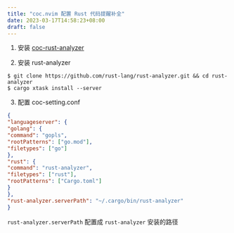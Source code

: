 ```yaml
---
title: "coc.nvim 配置 Rust 代码提醒补全"
date: 2023-03-17T14:58:23+08:00
draft: false
---
```


1. 安装 [coc-rust-analyzer](https://github.com/fannheyward/coc-rust-analyzer)
 
2. 安装 rust-analyzer
 ```shell
 $ git clone https://github.com/rust-lang/rust-analyzer.git && cd rust-analyzer
 $ cargo xtask install --server
 ```
 
3. 配置 coc-setting.conf
 ```json
 {
 "languageserver": {
 "golang": {
 "command": "gopls",
 "rootPatterns": ["go.mod"],
 "filetypes": ["go"]
 },
 "rust": {
 "command": "rust-analyzer",
 "filetypes": ["rust"],
 "rootPatterns": ["Cargo.toml"]
 }
 },
 "rust-analyzer.serverPath": "~/.cargo/bin/rust-analyzer"
 }
 ```
 
 `rust-analyzer.serverPath` 配置成 `rust-analyzer` 安装的路径
